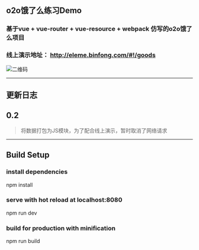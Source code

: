 ## o2o饿了么练习Demo
### 基于vue + vue-router + vue-resource + webpack 仿写的o2o饿了么项目
### 线上演示地址： http://eleme.binfong.com/#!/goods
![二维码](http://ohnxyubxl.bkt.clouddn.com/%E9%A5%BF%E4%BA%86%E4%B9%88%E9%A1%B9%E7%9B%AE%E4%BA%8C%E7%BB%B4%E7%A0%81.png)

------
## 更新日志
## 0.2
> 将数据打包为JS模块，为了配合线上演示，暂时取消了网络请求

------
## Build Setup

### install dependencies
npm install

### serve with hot reload at localhost:8080
npm run dev

### build for production with minification
npm run build

